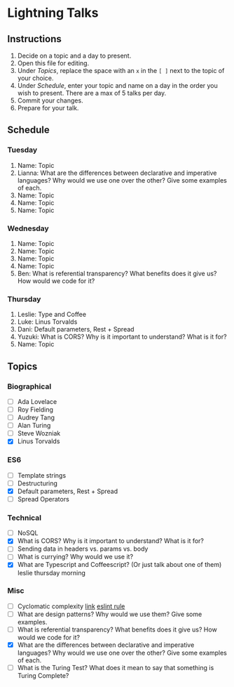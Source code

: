 # Lightning Talks

## Instructions

1. Decide on a topic and a day to present.
2. Open this file for editing.
3. Under _Topics_, replace the space with an `x` in the `[ ]` next to the topic of your choice.
4. Under _Schedule_, enter your topic and name on a day in the order you wish to present. There are a max of 5 talks per day.
5. Commit your changes.
6. Prepare for your talk.


## Schedule

### Tuesday

1. Name: Topic
2. Lianna: What are the differences between declarative and imperative languages? Why would we use one over the other? Give some examples of each.
3. Name: Topic
4. Name: Topic
5. Name: Topic


### Wednesday

1. Name: Topic
2. Name: Topic
3. Name: Topic
4. Name: Topic
5. Ben: What is referential transparency? What benefits does it give us? How would we code for it?


### Thursday

1. Leslie: Type and Coffee
2. Luke: Linus Torvalds
3. Dani: Default parameters, Rest + Spread
4. Yuzuki: What is CORS? Why is it important to understand? What is it for?
5. Name: Topic


## Topics

### Biographical

* [ ] Ada Lovelace
* [ ] Roy Fielding
* [ ] Audrey Tang
* [ ] Alan Turing
* [ ] Steve Wozniak
* [x] Linus Torvalds

### ES6
* [ ] Template strings
* [ ] Destructuring
* [x] Default parameters, Rest + Spread
* [ ] Spread Operators

### Technical
* [ ] NoSQL
* [x] What is CORS? Why is it important to understand? What is it for?
* [ ] Sending data in headers vs. params vs. body
* [ ] What is currying? Why would we use it?
* [x] What are Typescript and Coffeescript? (Or just talk about one of them) leslie thursday morning

### Misc

* [ ] Cyclomatic complexity [link](http://webuniverse.io/cyclomatic-complexity-refactoring-tips/) [eslint rule](http://eslint.org/docs/rules/complexity)
* [ ] What are design patterns? Why would we use them? Give some examples.
* [ ] What is referential transparency? What benefits does it give us? How would we code for it?
* [x] What are the differences between declarative and imperative languages? Why would we use one over the other? Give some examples of each.
* [ ] What is the Turing Test? What does it mean to say that something is Turing Complete?
